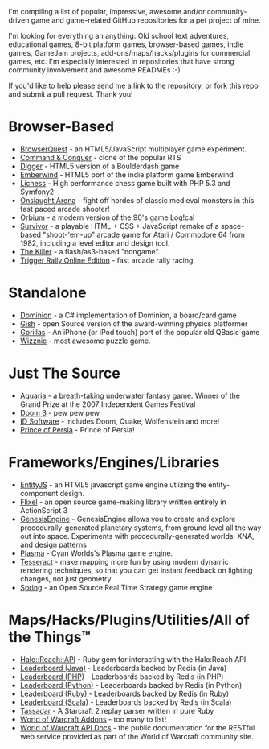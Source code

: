 I'm compiling a list of popular, impressive, awesome and/or community-driven game and game-related GitHub repositories for a pet project of mine.

I'm looking for everything an anything. Old school text adventures, educational games, 8-bit platform games, browser-based games, indie games, GameJam projects, add-ons/maps/hacks/plugins for commercial games, etc. I'm especially interested in repositories that have strong community involvement and awesome READMEs :-)

If you'd like to help please send me a link to the repository, or fork this repo and submit a pull request. Thank you!

# Browser-Based

* [BrowserQuest](https://github.com/mozilla/BrowserQuest) - an HTML5/JavaScript multiplayer game experiment.
* [Command & Conquer](https://github.com/adityaravishankar/command-and-conquer) - clone of the popular RTS
* [Digger](https://github.com/lutzroeder/digger) - HTML5 version of a Boulderdash game
* [Emberwind](https://github.com/operasoftware/Emberwind) - HTML5 port of the indie platform game Emberwind
* [Lichess](https://github.com/ornicar/lichess) - High performance chess game built with PHP 5.3 and Symfony2
* [Onslaught Arena](https://github.com/lostdecade/onslaught_arena) - fight off hordes of classic medieval monsters in this fast paced arcade shooter!
* [Orbium](https://github.com/bni/orbium) - a modern version of the 90's game Log!cal
* [Survivor](https://github.com/scottschiller/SURVIVOR) - a playable HTML + CSS + JavaScript remake of a space-based "shoot-'em-up" arcade game for Atari / Commodore 64 from 1982, including a level editor and design tool.
* [The Killer](https://github.com/JordanMagnuson/The-Killer) - a flash/as3-based "nongame".
* [Trigger Rally Online Edition](https://github.com/jareiko/TriggerRallyOE) - fast arcade rally racing.

# Standalone

* [Dominion](https://github.com/paulbatum/Dominion) -  a C# implementation of Dominion, a board/card game
* [Gish](https://github.com/blinry/gish) - open Source version of the award-winning physics platformer
* [Gorillas](https://github.com/Lyndir/Gorillas) - An iPhone (or iPod touch) port of the popular old QBasic game
* [Wizznic](https://github.com/DusteDdk/Wizznic) - most awesome puzzle game.

# Just The Source

* [Aquaria](https://github.com/islocated/Aquaria) - a breath-taking underwater fantasy game. Winner of the Grand Prize at the 2007 Independent Games Festival
* [Doom 3](https://github.com/TTimo/doom3.gpl) - pew pew pew.
* [ID Software](https://github.com/id-Software) - includes Doom, Quake, Wolfenstein and more!
* [Prince of Persia](https://github.com/jmechner/Prince-of-Persia-Apple-II) - Prince of Persia!

# Frameworks/Engines/Libraries

* [EntityJS](https://github.com/bendangelo/entityjs) - an HTML5 javascript game engine utlizing the entity-component design.
* [Flixel](https://github.com/AdamAtomic/flixel) - an open source game-making library written entirely in ActionScript 3
* [GenesisEngine](https://github.com/SaintGimp/GenesisEngine) - GenesisEngine allows you to create and explore procedurally-generated planetary systems, from ground level all the way out into space. Experiments with procedurally-generated worlds, XNA, and design patterns
* [Plasma](https://github.com/H-uru/Plasma) - Cyan Worlds's Plasma game engine.
* [Tesseract](https://github.com/lsalzman/tesseract) - make mapping more fun by using modern dynamic rendering techniques, so
that you can get instant feedback on lighting changes, not just geometry.
* [Spring](https://github.com/spring/spring) - an Open Source Real Time Strategy game engine

# Maps/Hacks/Plugins/Utilities/All of the Things™

* [Halo::Reach::API](https://github.com/agoragames/halo-reach-api) - Ruby gem for interacting with the Halo:Reach API
* [Leaderboard (Java)](https://github.com/agoragames/java-leaderboard) - Leaderboards backed by Redis (in Java)
* [Leaderboard (PHP)](https://github.com/agoragames/php-leaderboard) - Leaderboards backed by Redis (in PHP)
* [Leaderboard (Python)](https://github.com/agoragames/python-leaderboard) - Leaderboards backed by Redis (in Python)
* [Leaderboard (Ruby)](https://github.com/agoragames/leaderboard) - Leaderboards backed by Redis (in Ruby)
* [Leaderboard (Scala)](https://github.com/agoragames/scala-leaderboard) - Leaderboards backed by Redis (in Scala)
* [Tassadar](https://github.com/agoragames/tassadar) - A Starcraft 2 replay parser written in pure Ruby
* [World of Warcraft Addons](https://github.com/tekkub) - too many to list!
* [World of Warcraft API Docs](https://github.com/Blizzard/api-wow-docs) - the public documentation for the RESTful web service provided as part of the World of Warcraft community site.
